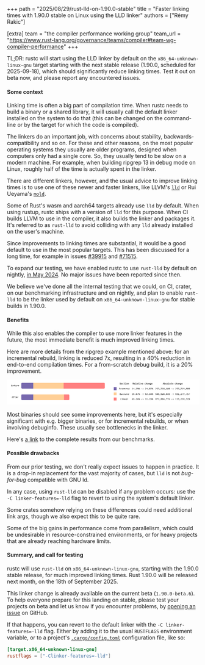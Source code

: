 +++
path = "2025/08/29/rust-lld-on-1.90.0-stable"
title = "Faster linking times with 1.90.0 stable on Linux using the LLD linker"
authors = ["Rémy Rakic"]

[extra]
team = "the compiler performance working group"
team_url = "https://www.rust-lang.org/governance/teams/compiler#team-wg-compiler-performance"
+++

TL;DR: rustc will start using the LLD linker by default on the `x86_64-unknown-linux-gnu` target starting with the next stable release (1.90.0, scheduled for 2025-09-18), which should significantly reduce linking times. Test it out on beta now, and please report any encountered issues.

#### Some context

Linking time is often a big part of compilation time. When rustc needs to build a binary or a shared library, it will usually call the default linker installed on the system to do that (this can be changed on the command-line or by the target for which the code is compiled).

The linkers do an important job, with concerns about stability, backwards-compatibility and so on. For these and other reasons, on the most popular operating systems they usually are older programs, designed when computers only had a single core. So, they usually tend to be slow on a modern machine. For example, when building ripgrep 13 in debug mode on Linux, roughly half of the time is actually spent in the linker.

There are different linkers, however, and the usual advice to improve linking times is to use one of these newer and faster linkers, like LLVM's [`lld`](https://lld.llvm.org/) or Rui Ueyama's [`mold`](https://github.com/rui314/mold).

Some of Rust's wasm and aarch64 targets already use `lld` by default. When using rustup, rustc ships with a version of `lld` for this purpose. When CI builds LLVM to use in the compiler, it also builds the linker and packages it. It's referred to as `rust-lld` to avoid colliding with any `lld` already installed on the user's machine.

Since improvements to linking times are substantial, it would be a good default to use in the most popular targets. This has been discussed for a long time, for example in issues [#39915](https://github.com/rust-lang/rust/issues/39915) and [#71515](https://github.com/rust-lang/rust/issues/71515).

To expand our testing, we have enabled rustc to use `rust-lld` by default on nightly, [in May 2024](https://blog.rust-lang.org/2024/05/17/enabling-rust-lld-on-linux.html). No major issues have been reported since then.

We believe we've done all the internal testing that we could, on CI, crater, on our benchmarking infrastructure and on nightly, and plan to enable `rust-lld` to be the linker used by default on `x86_64-unknown-linux-gnu` for stable builds in 1.90.0.

#### Benefits

While this also enables the compiler to use more linker features in the future, the most immediate benefit is much improved linking times.

Here are more details from the ripgrep example mentioned above: for an incremental rebuild, linking is reduced 7x, resulting in a 40% reduction in end-to-end compilation times. For a from-scratch debug build, it is a 20% improvement.

![Before/after comparison of a `ripgrep` incremental debug build](ripgrep-comparison.png)

Most binaries should see some improvements here, but it's especially significant with e.g. bigger binaries, or for incremental rebuilds, or when involving debuginfo. These usually see bottlenecks in the linker.

Here's [a link](https://perf.rust-lang.org/compare.html?start=b3e117044c7f707293edc040edb93e7ec5f7040a&end=baed03c51a68376c1789cc373581eea0daf89967&stat=instructions%3Au&tab=compile) to the complete results from our benchmarks.

#### Possible drawbacks

From our prior testing, we don't really expect issues to happen in practice. It is a drop-in replacement for the vast majority of cases, but `lld` is not _bug-for-bug_ compatible with GNU ld.

In any case, using `rust-lld` can be disabled if any problem occurs: use the `-C linker-features=-lld` flag to revert to using the system's default linker.

Some crates somehow relying on these differences could need additional link args, though we also expect this to be quite rare.

Some of the big gains in performance come from parallelism, which could be undesirable in resource-constrained environments, or for heavy projects that are already reaching hardware limits.

#### Summary, and call for testing

rustc will use `rust-lld` on `x86_64-unknown-linux-gnu`, starting with the 1.90.0 stable release, for much improved linking times. Rust 1.90.0 will be released next month, on the 18th of September 2025.

This linker change is already available on the current beta (`1.90.0-beta.6`). To help everyone prepare for this landing on stable, please test your projects on beta and let us know if you encounter problems, by [opening an issue](https://github.com/rust-lang/rust/issues/new/choose) on GitHub.

If that happens, you can revert to the default linker with the `-C linker-features=-lld` flag. Either by adding it to the usual `RUSTFLAGS` environment variable, or to a project's [`.cargo/config.toml`](https://doc.rust-lang.org/cargo/reference/config.html) configuration file,
like so:

```toml
[target.x86_64-unknown-linux-gnu]
rustflags = ["-Clinker-features=-lld"]
```
